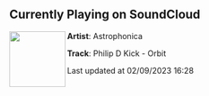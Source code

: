 ## Currently Playing on SoundCloud

[<img align="left" width="100" src="https://i1.sndcdn.com/artworks-IatT0ZZi3hAnIxxN-7tU31g-t500x500.jpg">](https://soundcloud.com/astrophonica/philip-d-kick-orbit)

**Artist**: Astrophonica 

**Track**: Philip D Kick - Orbit

Last updated at 02/09/2023 16:28
